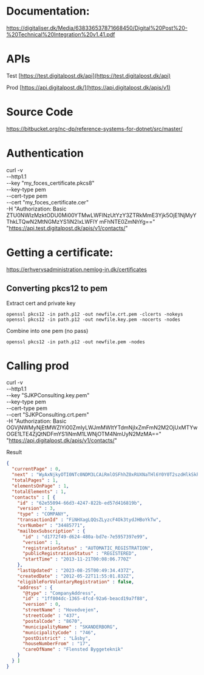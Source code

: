 # Documentation: 
https://digitaliser.dk/Media/638336537871668450/Digital%20Post%20-%20Technical%20Integration%20v1.41.pdf


# APIs
Test 
[https://test.digitalpost.dk/api](https://test.digitalpost.dk/api)

Prod
[https://api.digitalpost.dk/](https://api.digitalpost.dk/apis/v1)


# Source Code
https://bitbucket.org/nc-dp/reference-systems-for-dotnet/src/master/


# Authentication

curl -v \
--http1.1 \
--key "my_foces_certificate.pkcs8" \
--key-type pem \
--cert-type pem \
--cert "my_foces_certificate.cer" \
-H "Authorization: Basic
ZTU0NWIzMzktODU0Mi00YTMwLWFlNzUtYzY3ZTRkMmE3Yjk5OjE1NjMyYThkLTQwN2MtNGMzYS1iN2IxLWFlY
mFhNTE0ZmNhYg==" \
"https://api.test.digitalpost.dk/apis/v1/contacts/"


# Getting a certificate: 
https://erhvervsadministration.nemlog-in.dk/certificates 

## Converting pkcs12 to pem 

Extract cert and private key
```
openssl pkcs12 -in path.p12 -out newfile.crt.pem -clcerts -nokeys
openssl pkcs12 -in path.p12 -out newfile.key.pem -nocerts -nodes
```
Combine into one pem (no pass)
```
openssl pkcs12 -in path.p12 -out newfile.pem -nodes
```


# Calling prod

curl -v \
--http1.1 \
--key "SJKPConsulting.key.pem" \
--key-type pem \
--cert-type pem \
--cert "SJKPConsulting.crt.pem" \
-H "Authorization: Basic OGVjNWMyNjEtMWZlYi00ZmIyLWJmMWItYTdmNjIxZmFmN2M2OjUxMTYwOGE1LTE4ZjQtNDFmYS1iNmM1LWNjOTM4NmUyN2MzMA==" \
"https://api.digitalpost.dk/apis/v1/contacts/"


Result
```json
{
  "currentPage" : 0,
  "next" : "WyAxNjkyOTI0NTc0NDM3LCAiRmlOSFhhZ0xRUXNaTHl6Y0Y0T2szdHlkSkhCb1lrVHciIF0=",
  "totalPages" : 1,
  "elementsOnPage" : 1,
  "totalElements" : 1,
  "contacts" : [ {
    "id" : "62e55094-66d3-4247-822b-ed57d416819b",
    "version" : 3,
    "type" : "COMPANY",
    "transactionId" : "FiNHXagLQQsZLyzcF4Ok3tydJHBoYkTw",
    "cvrNumber" : "34485771",
    "mailboxSubscription" : {
      "id" : "d1772f49-d624-480a-bd7e-7e5957397e99",
      "version" : 1,
      "registrationStatus" : "AUTOMATIC_REGISTRATION",
      "publicRegistrationStatus" : "REGISTERED",
      "startTime" : "2013-11-21T00:08:06.770Z"
    },
    "lastUpdated" : "2023-08-25T00:49:34.437Z",
    "createdDate" : "2012-05-22T11:55:01.832Z",
    "eligibleForVoluntaryRegistration" : false,
    "address" : {
      "@type" : "CompanyAddress",
      "id" : "1ff804dc-1365-4fcd-92a6-beacd19a7f88",
      "version" : 0,
      "streetName" : "Hovedvejen",
      "streetCode" : "437",
      "postalCode" : "8670",
      "municipalityName" : "SKANDERBORG",
      "municipalityCode" : "746",
      "postDistrict" : "Låsby",
      "houseNumberFrom" : "17",
      "careOfName" : "Flensted Byggeteknik"
    }
  } ]
}
``` 

